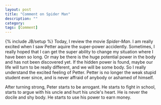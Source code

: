 ```yaml
---
layout: post
title: "Comment on Spider Man"
description: ""
category: 
tags: [Comment]
---
```

{% include JB/setup %}
Today, I review the movie *Spider-Man*.
I am really excited when I saw Petter aquire the super-power accidently.
Sometimes, I really hoped that I can get the super ability to change my
situation where I have been so long. Or may be there is the huge potential power
in the body and has not been discovered yet. If the hidden power is found,
maybe our life will turn to be really different, and we will be some body.
So I really understand the excited feeling of Petter. Petter is no longer the
weak stupid student ever since, and is never affraid of anybody or ashamed of
himself. 

After turning strong, Peter starts to be arrogant. He starts to fight in school,
starts to argue with his uncle and hurt his uncle's heart.
He is never the docile and shy body.
He starts to use his
power to earn money.

